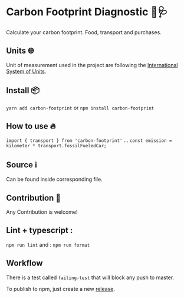 # Carbon Footprint Diagnostic 👣🩺

Calculate your carbon footprint. Food, transport and purchases.

## Units 🌐

Unit of measurement used in the project are following the [International System of Units](https://simple.wikipedia.org/wiki/International_System_of_Units).

## Install 📦

`yarn add carbon-footprint`
or
`npm install carbon-footprint`

## How to use 🔥

`import { transport } from 'carbon-footprint'`
...
`const emission = kilometer * transport.fossilFueledCar;`

## Source ℹ️

Can be found inside corresponding file.

## Contribution 🙋

Any Contribution is welcome!

## Lint + typescript :

`npm run lint`
and :
`npm run format`

## Workflow

There is a test called `failing-test` that will block any push to master.

To publish to npm, just create a new [release](https://github.com/NotMyFaultEarth/carbon-footprint/releases).
